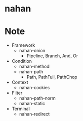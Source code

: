 # nahan

# Note

* Framework
  + nahan-onion
    - Pipeline, Branch, And, Or
* Condition
  + nahan-method
  + nahan-path
    - Path, PathFull, PathChop
* Context
  + nahan-cookies
* Filter
  + nahan-path-norm
  + nahan-static
* Terminal
  + nahan-redirect
